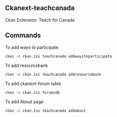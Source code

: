 ## Ckanext-teachcanada

Ckan Extension: Teach for Canada

## Commands

To add ways to participate

```
ckan -c ckan.ini teachcanada addwaystoparticipate
```

To add resourcebank

```
ckan -c ckan.ini teachcanada addresourcebank
```

To add ckanext-forum table

```
ckan -c ckan.ini forumsdb
```

To add About page

```
ckan -c ckan.ini teachcanada addabout
```
